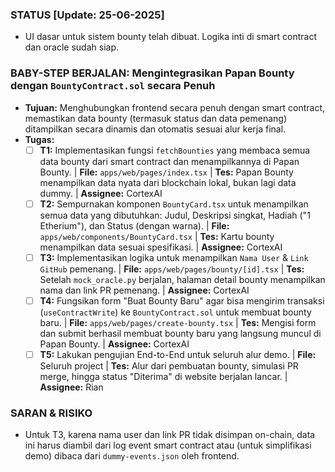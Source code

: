 ### STATUS [Update: 25-06-2025]
- UI dasar untuk sistem bounty telah dibuat. Logika inti di smart contract dan oracle sudah siap.

### BABY-STEP BERJALAN: Mengintegrasikan Papan Bounty dengan `BountyContract.sol` secara Penuh
- **Tujuan:** Menghubungkan frontend secara penuh dengan smart contract, memastikan data bounty (termasuk status dan data pemenang) ditampilkan secara dinamis dan otomatis sesuai alur kerja final.
- **Tugas:**
    - [ ] **T1:** Implementasikan fungsi `fetchBounties` yang membaca semua data bounty dari smart contract dan menampilkannya di Papan Bounty. | **File:** `apps/web/pages/index.tsx` | **Tes:** Papan Bounty menampilkan data nyata dari blockchain lokal, bukan lagi data dummy. | **Assignee:** CortexAI
    - [ ] **T2:** Sempurnakan komponen `BountyCard.tsx` untuk menampilkan semua data yang dibutuhkan: Judul, Deskripsi singkat, Hadiah ("1 Etherium"), dan Status (dengan warna). | **File:** `apps/web/components/BountyCard.tsx` | **Tes:** Kartu bounty menampilkan data sesuai spesifikasi. | **Assignee:** CortexAI
    - [ ] **T3:** Implementasikan logika untuk menampilkan `Nama User` & `Link GitHub` pemenang. | **File:** `apps/web/pages/bounty/[id].tsx` | **Tes:** Setelah `mock_oracle.py` berjalan, halaman detail bounty menampilkan nama dan link PR pemenang. | **Assignee:** CortexAI
    - [ ] **T4:** Fungsikan form "Buat Bounty Baru" agar bisa mengirim transaksi (`useContractWrite`) ke `BountyContract.sol` untuk membuat bounty baru. | **File:** `apps/web/pages/create-bounty.tsx` | **Tes:** Mengisi form dan submit berhasil membuat bounty baru yang langsung muncul di Papan Bounty. | **Assignee:** CortexAI
    - [ ] **T5:** Lakukan pengujian End-to-End untuk seluruh alur demo. | **File:** Seluruh project | **Tes:** Alur dari pembuatan bounty, simulasi PR merge, hingga status "Diterima" di website berjalan lancar. | **Assignee:** Rian

### SARAN & RISIKO
- Untuk T3, karena nama user dan link PR tidak disimpan on-chain, data ini harus diambil dari log event smart contract atau (untuk simplifikasi demo) dibaca dari `dummy-events.json` oleh frontend.